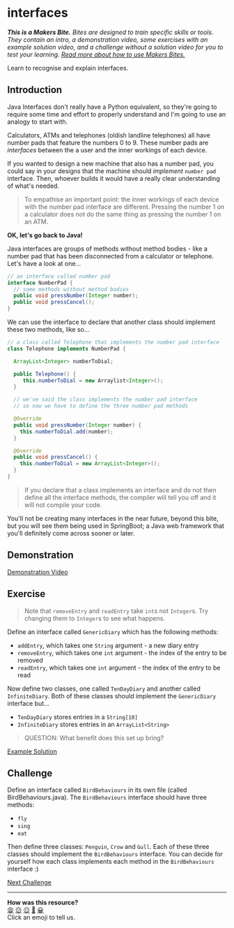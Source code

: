 # interfaces

_**This is a Makers Bite.** Bites are designed to train specific skills or
tools. They contain an intro, a demonstration video, some exercises with an
example solution video, and a challenge without a solution video for you to test
your learning. [Read more about how to use Makers
Bites.](https://github.com/makersacademy/course/blob/main/labels/bites.md)_

<!-- OMITTED -->

Learn to recognise and explain interfaces.

## Introduction

Java Interfaces don't really have a Python equivalent, so they're going to require some time and effort to properly understand and I'm going to use an analogy to start with.

Calculators, ATMs and telephones (oldish landline telephones) all have number pads that feature the numbers 0 to 9. These number pads are _interfaces_ between the a user and the inner workings of each device.

If you wanted to design a new machine that also has a number pad, you could say in your designs that the machine should _implement_ `number pad` interface. Then, whoever builds it would have a really clear understanding of what's needed.

> To empathise an important point: the inner workings of each device with the number pad interface are different. Pressing the number 1 on a calculator does not do the same thing as pressing the number 1 on an ATM.

**OK, let's go back to Java!**

Java interfaces are groups of methods without method bodies - like a number pad that has been disconnected from a calculator or telephone. Let's have a look at one...

```java
// an interface called number pad
interface NumberPad {
  // some methods without method bodies
  public void pressNumber(Integer number);
  public void pressCancel();
}
```

We can use the interface to declare that another class should implement these two methods, like so...

```java
// a class called Telephone that implements the number pad interface
class Telephone implements NumberPad {

  ArrayList<Integer> numberToDial;

  public Telephone() {
     this.numberToDial = new Arraylist<Integer>();
  }

  // we've said the class implements the number pad interface
  // so now we have to define the three number pad methods

  @Override
  public void pressNumber(Integer number) {
    this.numberToDial.add(number);
  }

  @Override
  public void pressCancel() {
    this.numberToDial = new ArrayList<Integer>();
  }
}
```

> If you declare that a class implements an interface and do not then define all the interface methods, the compiler will tell you off and it will not compile your code.

You'll not be creating many interfaces in the near future, beyond this bite, but you will see them being used in SpringBoot; a Java web framework that you'll definitely come across sooner or later.

## Demonstration

<!-- OMITTED -->

[Demonstration Video](https://youtu.be/Pb3je4fng4Q)

## Exercise

> Note that `removeEntry` and `readEntry` take `int`s not `Integer`s. Try changing them to `Integer`s to see what happens.

Define an interface called `GenericDiary` which has the following methods:
- `addEntry`, which takes one `String` argument  - a new diary entry
- `removeEntry`, which takes one `int` argument - the index of the entry to be removed
- `readEntry`, which takes one `int` argument - the index of the entry to be read

Now define two classes, one called `TenDayDiary` and another called `InfiniteDiary`. Both of these classes should implement the `GenericDiary` interface but...

- ``TenDayDiary`` stores entries in a `String[10]`
- ``InfiniteDiary`` stores entries in an `ArrayList<String>`

> QUESTION: What benefit does this set up bring?

[Example Solution](https://youtu.be/w6i2TK76mtg)

## Challenge

Define an interface called `BirdBehaviours` in its own file (called BirdBehaviours.java). The `BirdBehaviours` interface should have three methods:
- `fly`
- `sing`
- `eat`

Then define three classes: `Penguin`, `Crow` and `Gull`. Each of these three classes should implement the `BirdBehaviours` interface. You can decide for yourself how each class implements each method in the `BirdBehaviours` interface :)




[Next Challenge](13_tdd_bite.md)

<!-- BEGIN GENERATED SECTION DO NOT EDIT -->

---

**How was this resource?**  
[😫](https://airtable.com/shrUJ3t7KLMqVRFKR?prefill_Repository=makersacademy%2Fjava-fundamentals-with-intellij&prefill_File=bites%2F12_interfaces_bite.md&prefill_Sentiment=😫) [😕](https://airtable.com/shrUJ3t7KLMqVRFKR?prefill_Repository=makersacademy%2Fjava-fundamentals-with-intellij&prefill_File=bites%2F12_interfaces_bite.md&prefill_Sentiment=😕) [😐](https://airtable.com/shrUJ3t7KLMqVRFKR?prefill_Repository=makersacademy%2Fjava-fundamentals-with-intellij&prefill_File=bites%2F12_interfaces_bite.md&prefill_Sentiment=😐) [🙂](https://airtable.com/shrUJ3t7KLMqVRFKR?prefill_Repository=makersacademy%2Fjava-fundamentals-with-intellij&prefill_File=bites%2F12_interfaces_bite.md&prefill_Sentiment=🙂) [😀](https://airtable.com/shrUJ3t7KLMqVRFKR?prefill_Repository=makersacademy%2Fjava-fundamentals-with-intellij&prefill_File=bites%2F12_interfaces_bite.md&prefill_Sentiment=😀)  
Click an emoji to tell us.

<!-- END GENERATED SECTION DO NOT EDIT -->
